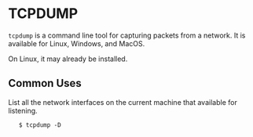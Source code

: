 # TCPDUMP
`tcpdump` is a command line tool for capturing packets from a network. It is available for Linux, Windows, and MacOS.

On Linux, it may already be installed.

## Common Uses

List all the network interfaces on the current machine that available for listening.
```
   $ tcpdump -D
```

